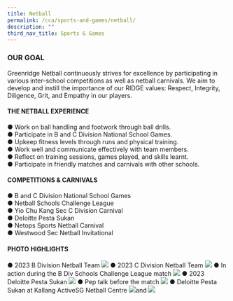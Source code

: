 ```yaml
---
title: Netball
permalink: /cca/sports-and-games/netball/
description: ""
third_nav_title: Sports & Games
---
```

### **OUR GOAL**
Greenridge Netball continuously strives for excellence by participating in various inter-school competitions as well as netball carnivals. We aim to develop and instill the importance of our RIDGE values: Respect, Integrity, Diligence, Grit, and Empathy in our players.  

#### **THE NETBALL EXPERIENCE**

●	Work on ball handling and footwork through ball drills.<br>
●	Participate in B and C Division National School Games.<br>
●	Upkeep fitness levels through runs and physical training.<br>
●	Work well and communicate effectively with team members.<br>
●	Reflect on training sessions, games played, and skills learnt.<br>
●	Participate in friendly matches and carnivals with other schools.<br>


#### **COMPETITIONS &amp; CARNIVALS**

●	B and C Division National School Games<br>
●	Netball Schools Challenge League<br>
●	Yio Chu Kang Sec C Division Carnival <br>
●	Deloitte Pesta Sukan <br>
●	Netops Sports Netball Carnival<br>
●	Westwood Sec Netball Invitational<br>


#### **PHOTO HIGHLIGHTS**

●	2023 B Division Netball Team
![](/images/NETBALL2023/netball_1.jpg)
●	2023 C Division Netball Team
![](/images/NETBALL2023/netball_2.jpg)
●	In action during the B Div Schools Challenge League match 
![](/images/NETBALL2023/netball_3.jpg)
●	2023 Deloitte Pesta Sukan
![](/images/NETBALL2023/netball_4.jpg)
●	Pep talk before the match
![](/images/NETBALL2023/netball_5.jpg)
●	Deloitte Pesta Sukan at Kallang ActiveSG Netball Centre
![](/images/NETBALL2023/netball_6.jpg)and ![](/images/NETBALL2023/netball_7.jpg)